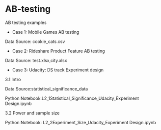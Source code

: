 # AB-testing
AB testing examples

* Case 1: Mobile Games AB testing
  
Data Source: cookie_cats.csv



* Case 2: Rideshare Product Feature AB testing
  
Data Source: test.xlsx,city.xlsx



* Case 3: Udacity: DS track Experiment design 

3.1 Intro
  
Data Source:statistical_significance_data
  
Python Notebook:L2_1Statistical_Significance_Udacity_Experiment Design.ipynb

3.2 Power and sample size
  
Python Notebook: L2_2Experiment_Size_Udacity_Experiment Design.ipynb
